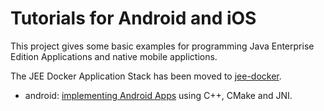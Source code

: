 Tutorials for Android and iOS
=============================

This project gives some basic examples for programming Java Enterprise Edition Applications and native mobile applictions.

The JEE Docker Application Stack has been moved to [jee-docker](https://github.com/caberger/jee-docker).
* android: [implementing Android Apps](./android/readme.md) using C++, CMake and JNI. 